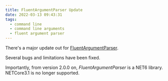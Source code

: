 ```yaml
---
title: FluentArgumentParser Update
date: 2022-03-13 09:43:31
tags:
  - command line 
  - command line arguments
  - fluent argument parser
---
```

There's a major update out for [FluentArgumentParser](https://github.com/ModernRonin/FluentArgumentParser).

Several bugs and limitations have been fixed.

Importantly, from version 2.0.0 on, *FluentArgumentParser* is a NET6 library. NETCore3.1 is no longer supported.